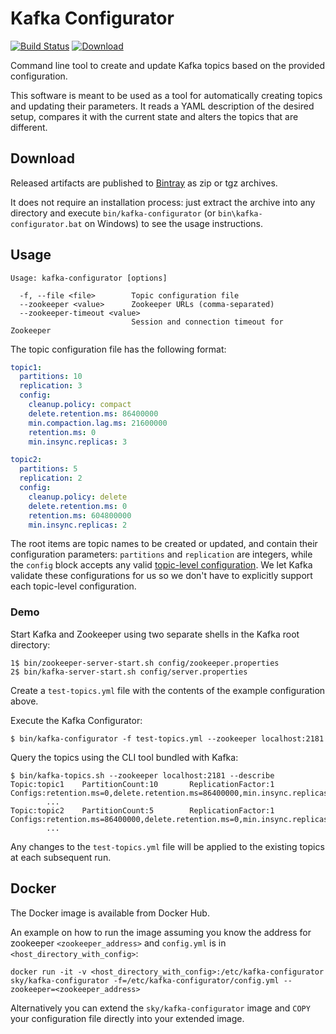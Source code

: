 # Kafka Configurator

[![Build Status](https://travis-ci.org/sky-uk/kafka-configurator.svg?branch=master)](https://travis-ci.org/sky-uk/kafka-configurator)
[![Download](https://api.bintray.com/packages/sky-uk/oss-maven/kafka-configurator/images/download.svg)](https://bintray.com/sky-uk/oss-maven/kafka-configurator/_latestVersion)

Command line tool to create and update Kafka topics based on the provided configuration.

This software is meant to be used as a tool for automatically creating topics and updating their parameters.
It reads a YAML description of the desired setup, compares it with the current state and alters the topics
that are different.

## Download

Released artifacts are published to [Bintray](https://bintray.com/sky-uk/oss-maven/kafka-configurator/_latestVersion#files) as zip or tgz archives.

It does not require an installation process: just extract the archive into any directory and execute `bin/kafka-configurator` (or `bin\kafka-configurator.bat` on Windows) to see the usage instructions.

## Usage

```
Usage: kafka-configurator [options]

  -f, --file <file>        Topic configuration file
  --zookeeper <value>      Zookeeper URLs (comma-separated)
  --zookeeper-timeout <value>
                           Session and connection timeout for Zookeeper
```

The topic configuration file has the following format:
```yaml
topic1:
  partitions: 10
  replication: 3
  config:
    cleanup.policy: compact
    delete.retention.ms: 86400000
    min.compaction.lag.ms: 21600000
    retention.ms: 0
    min.insync.replicas: 3

topic2:
  partitions: 5
  replication: 2
  config:
    cleanup.policy: delete
    delete.retention.ms: 0
    retention.ms: 604800000
    min.insync.replicas: 2
```

The root items are topic names to be created or updated, and contain their configuration parameters: `partitions` and `replication` are integers, while the `config` block accepts any valid [topic-level configuration](https://kafka.apache.org/documentation/#topic-config). We let Kafka validate these configurations for us so we don't have to explicitly support each topic-level configuration.  

### Demo

Start Kafka and Zookeeper using two separate shells in the Kafka root directory:
```
1$ bin/zookeeper-server-start.sh config/zookeeper.properties
2$ bin/kafka-server-start.sh config/server.properties
```

Create a `test-topics.yml` file with the contents of the example configuration above.

Execute the Kafka Configurator:
```
$ bin/kafka-configurator -f test-topics.yml --zookeeper localhost:2181
```

Query the topics using the CLI tool bundled with Kafka:
```
$ bin/kafka-topics.sh --zookeeper localhost:2181 --describe
Topic:topic1    PartitionCount:10       ReplicationFactor:1     Configs:retention.ms=0,delete.retention.ms=86400000,min.insync.replicas=2,cleanup.policy=compact
        ...
Topic:topic2    PartitionCount:5        ReplicationFactor:1     Configs:retention.ms=86400000,delete.retention.ms=0,min.insync.replicas=2,cleanup.policy=delete
        ...
```

Any changes to the `test-topics.yml` file will be applied to the existing topics at each subsequent run.

## Docker

The Docker image is available from Docker Hub.

An example on how to run the image assuming you know the address for zookeeper `<zookeeper_address>` and `config.yml` is in `<host_directory_with_config>`:

`docker run -it -v <host_directory_with_config>:/etc/kafka-configurator sky/kafka-configurator -f=/etc/kafka-configurator/config.yml --zookeeper=<zookeeper_address>`

Alternatively you can extend the `sky/kafka-configurator` image and `COPY` your configuration file directly into your extended image.
